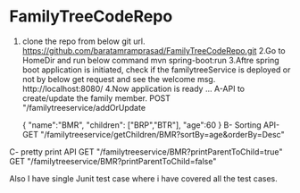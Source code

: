 # FamilyTreeCodeRepo

1. clone the repo from below git url.
https://github.com/baratamramprasad/FamilyTreeCodeRepo.git
2.Go to HomeDir and run below command
mvn spring-boot:run
3.Aftre spring boot application is initiated, check if the familytreeService is deployed or not by below get request and see the welcome msg.
http://localhost:8080/
4.Now application is ready ...
A-API to  create/update the family member.
	 POST "/familytreeservice/addOrUpdate 

	{
	"name":"BMR",
	"children":
		["BRP","BTR"],
	"age":60
	}
B- Sorting API-
 GET "/familytreeservice/getChildren/BMR?sortBy=age&orderBy=Desc"

C- pretty print API
GET "/familytreeservice/BMR?printParentToChild=true"
GET "/familytreeservice/BMR?printParentToChild=false"


Also I have single Junit test case where i have covered all the test cases.

